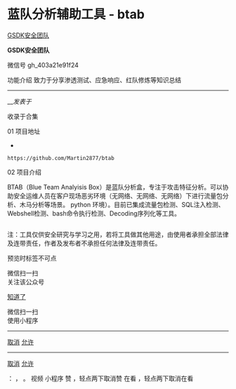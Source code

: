 #  蓝队分析辅助工具 - btab

[ GSDK安全团队 ](javascript:void\(0\);)

**GSDK安全团队** ![]()

微信号 gh_403a21e91f24

功能介绍 致力于分享渗透测试、应急响应、红队修炼等知识总结

____

___发表于_

收录于合集

01 项目地址

  * 

    
    
    https://github.com/Martin2877/btab

  

02 项目介绍

BTAB（Blue Team Analyisis
Box）是蓝队分析盒，专注于攻击特征分析。可以协助安全运维人员在客户现场恶劣环境（无网络、无网络、无网络）下进行流量包分析、木马分析等场景。 python
环境）。目前已集成流量包检测、SQL注入检测、Webshell检测、bash命令执行检测、Decoding序列化等工具。  

![]()  

注：工具仅供安全研究与学习之用，若将工具做其他用途，由使用者承担全部法律及连带责任，作者及发布者不承担任何法律及连带责任。

预览时标签不可点

微信扫一扫  
关注该公众号

[知道了](javascript:;)

微信扫一扫  
使用小程序

****

[取消](javascript:void\(0\);) [允许](javascript:void\(0\);)

****

[取消](javascript:void\(0\);) [允许](javascript:void\(0\);)

： ， 。   视频 小程序 赞 ，轻点两下取消赞 在看 ，轻点两下取消在看

